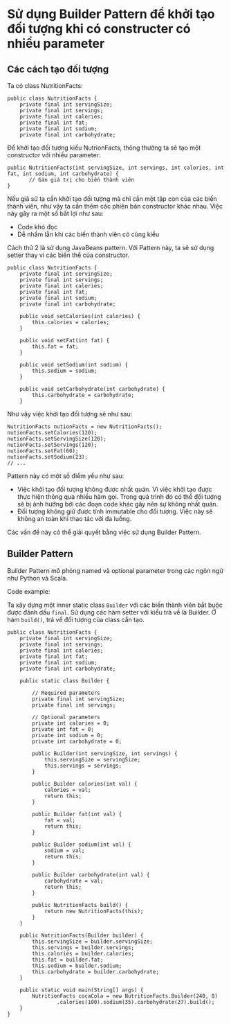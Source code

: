 # Sử dụng Builder Pattern để khởi tạo đối tượng khi có constructer có nhiều parameter

## Các cách tạo đối tượng
Ta có class NutritionFacts:
```
public class NutritionFacts {
    private final int servingSize;
    private final int servings;
    private final int calories;
    private final int fat;
    private final int sodium;
    private final int carbohydrate;
```

Để khởi tạo đối tượng kiểu NutrionFacts, thông thường ta sẽ tạo một constructor với nhiều parameter:

```
public NutritionFacts(int servingSize, int servings, int calories, int fat, int sodium, int carbohydrate) {
       // Gán giá trị cho biến thành viên
}

```

Nếu giả sử ta cần khởi tạo đối tượng mà chỉ cần một tập con của các biến thành viên, như vậy ta cần thêm các phiên bản constructor khác nhau.
Việc này gây ra một số bất lợi như sau:
 - Code khó đọc
 - Dễ nhầm lẫn khi các biến thành viên có cùng kiểu
 
Cách thứ 2 là sử dụng JavaBeans pattern. Với Pattern này, ta sẽ sử dụng setter thay vì các biến thể của constructor.

```
public class NutritionFacts {
    private final int servingSize;
    private final int servings;
    private final int calories;
    private final int fat;
    private final int sodium;
    private final int carbohydrate;
    
    public void setCalories(int calories) {
        this.calories = calories;
    }
    
    public void setFat(int fat) {
        this.fat = fat;
    }
    
    public void setSodium(int sodium) {
        this.sodium = sodium;
    }

    public void setCarbohydrate(int carbohydrate) {
        this.carbohydrate = carbohydrate;
    }
```

Như vậy việc khởi tạo đối tượng sẽ như sau:

```
NutritionFacts nutionFacts = new NutritionFacts();
nutionFacts.setCalories(120);
nutionFacts.setServingSize(120);
nutionFacts.setServings(120);
nutionFacts.setFat(60);
nutionFacts.setSodium(23);
// ...
```

Pattern này có một số điểm yếu như sau:
- Việc khởi tạo đối tượng không được nhất quán. Vì việc khởi tạo được thực hiện thông qua nhiều hàm gọi. Trong quá trình đó có thể đối tượng sẽ bị ảnh hưởng bởi các đoạn code khác gây nên sự không nhất quán.
- Đối tượng không giữ được tính immutable cho đối tượng. Việc này sẽ không an toàn khi thao tác với đa luồng.

Các vấn đề này có thể giải quyết bằng việc sử dụng Builder Pattern.

## Builder Pattern

Builder Pattern mô phỏng named và optional parameter trong các ngôn ngữ như Python và Scala.

Code example:

Ta xây dựng một inner static class `Builder` với các biến thành viên bắt buộc được đánh dấu `final`.
Sử dụng các hàm setter với kiểu trả về là Builder.
Ở hàm `build()`, trả về đối tượng của class cần tạo.

```
public class NutritionFacts {
    private final int servingSize;
    private final int servings;
    private final int calories;
    private final int fat;
    private final int sodium;
    private final int carbohydrate;

    public static class Builder {

        // Required parameters
        private final int servingSize;
        private final int servings;

        // Optional parameters
        private int calories = 0;
        private int fat = 0;
        private int sodium = 0;
        private int carbohydrate = 0;

        public Builder(int servingSize, int servings) {
            this.servingSize = servingSize;
            this.servings = servings;
        }

        public Builder calories(int val) {
            calories = val;
            return this;
        }

        public Builder fat(int val) {
            fat = val;
            return this;
        }

        public Builder sodium(int val) {
            sodium = val;
            return this;
        }

        public Builder carbohydrate(int val) {
            carbohydrate = val;
            return this;
        }

        public NutritionFacts build() {
            return new NutritionFacts(this);
        }
    }

    public NutritionFacts(Builder builder) {
        this.servingSize = builder.servingSize;
        this.servings = builder.servings;
        this.calories = builder.calories;
        this.fat = builder.fat;
        this.sodium = builder.sodium;
        this.carbohydrate = builder.carbohydrate;
    }

    public static void main(String[] args) {
        NutritionFacts cocaCola = new NutritionFacts.Builder(240, 8)
                .calories(100).sodium(35).carbohydrate(27).build();
    }
}

```